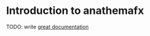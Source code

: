 # Introduction to anathemafx

TODO: write [great documentation](http://jacobian.org/writing/what-to-write/)
